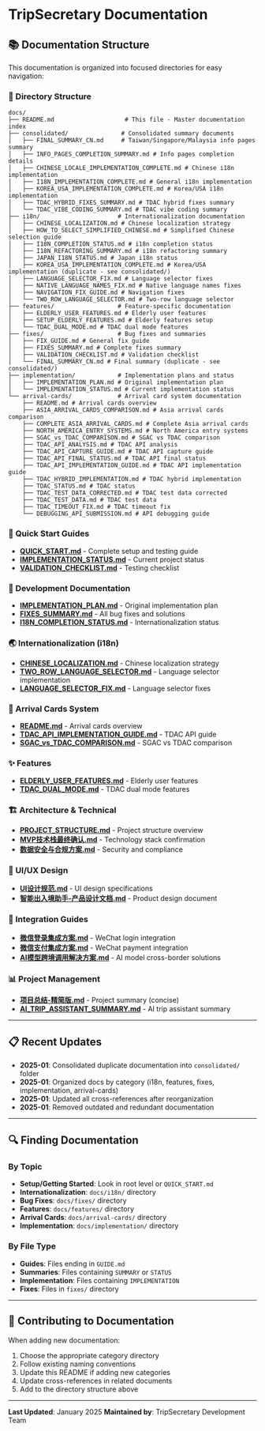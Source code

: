 # TripSecretary Documentation

## 📚 Documentation Structure

This documentation is organized into focused directories for easy navigation:

### 📁 Directory Structure

```
docs/
├── README.md                    # This file - Master documentation index
├── consolidated/               # Consolidated summary documents
│   ├── FINAL_SUMMARY_CN.md     # Taiwan/Singapore/Malaysia info pages summary
│   ├── INFO_PAGES_COMPLETION_SUMMARY.md # Info pages completion details
│   ├── CHINESE_LOCALE_IMPLEMENTATION_COMPLETE.md # Chinese i18n implementation
│   ├── I18N_IMPLEMENTATION_COMPLETE.md # General i18n implementation
│   ├── KOREA_USA_IMPLEMENTATION_COMPLETE.md # Korea/USA i18n implementation
│   ├── TDAC_HYBRID_FIXES_SUMMARY.md # TDAC hybrid fixes summary
│   └── TDAC_VIBE_CODING_SUMMARY.md # TDAC vibe coding summary
├── i18n/                      # Internationalization documentation
│   ├── CHINESE_LOCALIZATION.md # Chinese localization strategy
│   ├── HOW_TO_SELECT_SIMPLIFIED_CHINESE.md # Simplified Chinese selection guide
│   ├── I18N_COMPLETION_STATUS.md # i18n completion status
│   ├── I18N_REFACTORING_SUMMARY.md # i18n refactoring summary
│   ├── JAPAN_I18N_STATUS.md # Japan i18n status
│   ├── KOREA_USA_IMPLEMENTATION_COMPLETE.md # Korea/USA implementation (duplicate - see consolidated/)
│   ├── LANGUAGE_SELECTOR_FIX.md # Language selector fixes
│   ├── NATIVE_LANGUAGE_NAMES_FIX.md # Native language names fixes
│   ├── NAVIGATION_FIX_GUIDE.md # Navigation fixes
│   └── TWO_ROW_LANGUAGE_SELECTOR.md # Two-row language selector
├── features/                  # Feature-specific documentation
│   ├── ELDERLY_USER_FEATURES.md # Elderly user features
│   ├── SETUP_ELDERLY_FEATURES.md # Elderly features setup
│   └── TDAC_DUAL_MODE.md # TDAC dual mode features
├── fixes/                     # Bug fixes and summaries
│   ├── FIX_GUIDE.md # General fix guide
│   ├── FIXES_SUMMARY.md # Complete fixes summary
│   ├── VALIDATION_CHECKLIST.md # Validation checklist
│   └── FINAL_SUMMARY_CN.md # Final summary (duplicate - see consolidated/)
├── implementation/            # Implementation plans and status
│   ├── IMPLEMENTATION_PLAN.md # Original implementation plan
│   └── IMPLEMENTATION_STATUS.md # Current implementation status
└── arrival-cards/             # Arrival card system documentation
    ├── README.md # Arrival cards overview
    ├── ASIA_ARRIVAL_CARDS_COMPARISON.md # Asia arrival cards comparison
    ├── COMPLETE_ASIA_ARRIVAL_CARDS.md # Complete Asia arrival cards
    ├── NORTH_AMERICA_ENTRY_SYSTEMS.md # North America entry systems
    ├── SGAC_vs_TDAC_COMPARISON.md # SGAC vs TDAC comparison
    ├── TDAC_API_ANALYSIS.md # TDAC API analysis
    ├── TDAC_API_CAPTURE_GUIDE.md # TDAC API capture guide
    ├── TDAC_API_FINAL_STATUS.md # TDAC API final status
    ├── TDAC_API_IMPLEMENTATION_GUIDE.md # TDAC API implementation guide
    ├── TDAC_HYBRID_IMPLEMENTATION.md # TDAC hybrid implementation
    ├── TDAC_STATUS.md # TDAC status
    ├── TDAC_TEST_DATA_CORRECTED.md # TDAC test data corrected
    ├── TDAC_TEST_DATA.md # TDAC test data
    ├── TDAC_TIMEOUT_FIX.md # TDAC timeout fix
    └── DEBUGGING_API_SUBMISSION.md # API debugging guide
```

### 🎯 Quick Start Guides

- **[QUICK_START.md](../QUICK_START.md)** - Complete setup and testing guide
- **[IMPLEMENTATION_STATUS.md](implementation/IMPLEMENTATION_STATUS.md)** - Current project status
- **[VALIDATION_CHECKLIST.md](fixes/VALIDATION_CHECKLIST.md)** - Testing checklist

### 🔧 Development Documentation

- **[IMPLEMENTATION_PLAN.md](implementation/IMPLEMENTATION_PLAN.md)** - Original implementation plan
- **[FIXES_SUMMARY.md](fixes/FIXES_SUMMARY.md)** - All bug fixes and solutions
- **[I18N_COMPLETION_STATUS.md](i18n/I18N_COMPLETION_STATUS.md)** - Internationalization status

### 🌏 Internationalization (i18n)

- **[CHINESE_LOCALIZATION.md](i18n/CHINESE_LOCALIZATION.md)** - Chinese localization strategy
- **[TWO_ROW_LANGUAGE_SELECTOR.md](i18n/TWO_ROW_LANGUAGE_SELECTOR.md)** - Language selector implementation
- **[LANGUAGE_SELECTOR_FIX.md](i18n/LANGUAGE_SELECTOR_FIX.md)** - Language selector fixes

### 🎫 Arrival Cards System

- **[README.md](arrival-cards/README.md)** - Arrival cards overview
- **[TDAC_API_IMPLEMENTATION_GUIDE.md](arrival-cards/TDAC_API_IMPLEMENTATION_GUIDE.md)** - TDAC API guide
- **[SGAC_vs_TDAC_COMPARISON.md](arrival-cards/SGAC_vs_TDAC_COMPARISON.md)** - SGAC vs TDAC comparison

### ✨ Features

- **[ELDERLY_USER_FEATURES.md](features/ELDERLY_USER_FEATURES.md)** - Elderly user features
- **[TDAC_DUAL_MODE.md](features/TDAC_DUAL_MODE.md)** - TDAC dual mode features

### 🏗️ Architecture & Technical

- **[PROJECT_STRUCTURE.md](PROJECT_STRUCTURE.md)** - Project structure overview
- **[MVP技术栈最终确认.md](MVP技术栈最终确认.md)** - Technology stack confirmation
- **[数据安全与合规方案.md](数据安全与合规方案.md)** - Security and compliance

### 📱 UI/UX Design

- **[UI设计规范.md](UI设计规范.md)** - UI design specifications
- **[智能出入境助手-产品设计文档.md](智能出入境助手-产品设计文档.md)** - Product design document

### 🔗 Integration Guides

- **[微信登录集成方案.md](微信登录集成方案.md)** - WeChat login integration
- **[微信支付集成方案.md](微信支付集成方案.md)** - WeChat payment integration
- **[AI模型跨境调用解决方案.md](AI模型跨境调用解决方案.md)** - AI model cross-border solutions

### 📊 Project Management

- **[项目总结-精简版.md](项目总结-精简版.md)** - Project summary (concise)
- **[AI_TRIP_ASSISTANT_SUMMARY.md](AI_TRIP_ASSISTANT_SUMMARY.md)** - AI trip assistant summary

---

## 📋 Recent Updates

- **2025-01**: Consolidated duplicate documentation into `consolidated/` folder
- **2025-01**: Organized docs by category (i18n, features, fixes, implementation, arrival-cards)
- **2025-01**: Updated all cross-references after reorganization
- **2025-01**: Removed outdated and redundant documentation

---

## 🔍 Finding Documentation

### By Topic
- **Setup/Getting Started**: Look in root level or `QUICK_START.md`
- **Internationalization**: `docs/i18n/` directory
- **Bug Fixes**: `docs/fixes/` directory
- **Features**: `docs/features/` directory
- **Arrival Cards**: `docs/arrival-cards/` directory
- **Implementation**: `docs/implementation/` directory

### By File Type
- **Guides**: Files ending in `GUIDE.md`
- **Summaries**: Files containing `SUMMARY` or `STATUS`
- **Implementation**: Files containing `IMPLEMENTATION`
- **Fixes**: Files in `fixes/` directory

---

## 🤝 Contributing to Documentation

When adding new documentation:
1. Choose the appropriate category directory
2. Follow existing naming conventions
3. Update this README if adding new categories
4. Update cross-references in related documents
5. Add to the directory structure above

---

**Last Updated**: January 2025
**Maintained by**: TripSecretary Development Team
